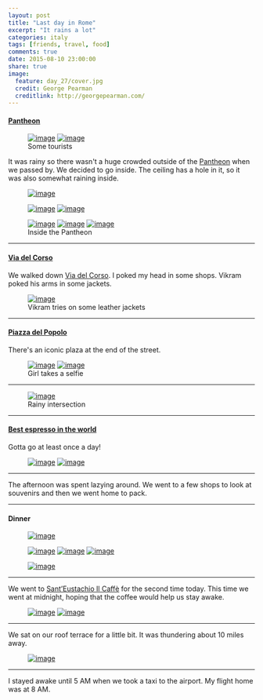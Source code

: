```yaml
---
layout: post
title: "Last day in Rome"
excerpt: "It rains a lot"
categories: italy
tags: [friends, travel, food]
comments: true
date: 2015-08-10 23:00:00
share: true
image:
  feature: day_27/cover.jpg
  credit: George Pearman
  creditlink: http://georgepearman.com/
---
```


#### [Pantheon](https://en.wikipedia.org/wiki/Pantheon,_Rome)

<figure class="half">
    <a href="{{site.url}}/images/day_27/11.jpg" title="Using an iPad to take a picture"><img src="{{site.url}}/images/day_27/11.jpg" alt="image"></a>
    <a href="{{site.url}}/images/day_27/12.jpg" title="Raining at the Pantheon"><img src="{{site.url}}/images/day_27/12.jpg" alt="image"></a>
    <figcaption>Some tourists</figcaption>
</figure>

It was rainy so there wasn't a huge crowded outside of the
[Pantheon](https://en.wikipedia.org/wiki/Pantheon,_Rome) when we passed by.  We
decided to go inside.  The ceiling has a hole in it, so it was
also somewhat raining inside.

<figure class="full" style="padding-bottom:0px">
    <a href="{{site.url}}/images/day_27/15.jpg" title="Lots of people in the Pantheon"><img src="{{site.url}}/images/day_27/15.jpg" alt="image"></a>
</figure>
<figure class="half" style="padding-top:0px;padding-bottom:0px;">
    <a href="{{site.url}}/images/day_27/16.jpg" title="Pantheon ceiling"><img src="{{site.url}}/images/day_27/16.jpg" alt="image"></a>
    <a href="{{site.url}}/images/day_27/17.jpg" title="Pantheon ceiling"><img src="{{site.url}}/images/day_27/17.jpg" alt="image"></a>
</figure>

<figure class="third" style="padding-top:0px;">
    <a href="{{site.url}}/images/day_27/18.jpg" title="Pantheon ceiling selfie"><img src="{{site.url}}/images/day_27/18.jpg" alt="image"></a>
    <a href="{{site.url}}/images/day_27/19.jpg" title="Pantheon ceiling selfie"><img src="{{site.url}}/images/day_27/19.jpg" alt="image"></a>
    <a href="{{site.url}}/images/day_27/20.jpg" title="Pantheon ceiling selfie"><img src="{{site.url}}/images/day_27/20.jpg" alt="image"></a>
    <figcaption>Inside the Pantheon</figcaption>
</figure>

---

#### [Via del Corso](https://en.wikipedia.org/wiki/Via_del_Corso)

We walked down [Via del Corso](https://en.wikipedia.org/wiki/Via_del_Corso).
I poked my head in some shops.  Vikram poked his arms in some jackets.

<figure class="full">
    <a href="{{site.url}}/images/day_27/21.jpg" title="Vikram tries on a jacket"><img src="{{site.url}}/images/day_27/21.jpg" alt="image"></a>
    <figcaption>Vikram tries on some leather jackets</figcaption>
</figure>

---

#### [Piazza del Popolo](https://en.wikipedia.org/wiki/Piazza_del_Popolo)

There's an iconic plaza at the end of the street.

<figure class="full">
    <a href="{{site.url}}/images/day_27/22.jpg" title="Piazza del Popolo"><img src="{{site.url}}/images/day_27/22.jpg" alt="image"></a>
    <a href="{{site.url}}/images/day_27/23.jpg" title="Taking a selflie"><img src="{{site.url}}/images/day_27/23.jpg" alt="image"></a>
    <figcaption>Girl takes a selfie</figcaption>
</figure>

---

<figure class="full">
    <a href="{{site.url}}/images/day_27/10.jpg" title="Rainy intersection"><img src="{{site.url}}/images/day_27/10.jpg" alt="image"></a>
    <figcaption>Rainy intersection</figcaption>
</figure>

---

#### [Best espresso in the world](http://www.yelp.com/biz/santeustachio-il-caffè-roma-2)

Gotta go at least once a day!

<figure class="half">
    <a href="{{site.url}}/images/day_27/13.jpg" title="Outside of Sant'Eustachio"><img src="{{site.url}}/images/day_27/13.jpg" alt="image"></a>
    <a href="{{site.url}}/images/day_27/14.jpg" title="Best coffee in the world"><img src="{{site.url}}/images/day_27/14.jpg" alt="image"></a>
</figure>

---

The afternoon was spent lazying around.  We went to a few shops to look at souvenirs and then we went home to pack.

---

#### Dinner

<figure class="full" style="padding-bottom:0px">
    <a href="{{site.url}}/images/day_27/2.jpg" title=""><img src="{{site.url}}/images/day_27/2.jpg" alt="image"></a>
</figure>
<figure class="third" style="padding-bottom:0px;padding-top:0px;">
    <a href="{{site.url}}/images/day_27/3.jpg" title=""><img src="{{site.url}}/images/day_27/3.jpg" alt="image"></a>
    <a href="{{site.url}}/images/day_27/4.jpg" title=""><img src="{{site.url}}/images/day_27/4.jpg" alt="image"></a>
    <a href="{{site.url}}/images/day_27/5.jpg" title=""><img src="{{site.url}}/images/day_27/5.jpg" alt="image"></a>
</figure>
<figure class="full" style="padding-top:0px">
    <a href="{{site.url}}/images/day_27/6.jpg" title=""><img src="{{site.url}}/images/day_27/6.jpg" alt="image"></a>
</figure>

---

We went to [Sant’Eustachio Il Caffè](http://www.yelp.com/biz/santeustachio-il-caffè-roma-2) for the second time today.  This time we went at midnight, hoping that the coffee would help us stay awake.

<figure class="half">
    <a href="{{site.url}}/images/day_27/7.jpg" title=""><img src="{{site.url}}/images/day_27/7.jpg" alt="image"></a>
    <a href="{{site.url}}/images/day_27/8.jpg" title=""><img src="{{site.url}}/images/day_27/8.jpg" alt="image"></a>
</figure>

---

We sat on our roof terrace for a little bit.  It was thundering about 10 miles
away.

<figure class="full">
    <a href="{{site.url}}/images/day_27/9.jpg" title="Roof terrace"><img src="{{site.url}}/images/day_27/9.jpg" alt="image"></a>
</figure>

---

I stayed awake until 5 AM when we took a taxi to the airport.  My flight home
was at 8 AM.
